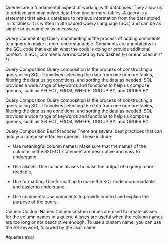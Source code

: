 Queries are a fundamental aspect of working with databases. They allow us to retrieve and manipulate data from one or more tables. A query is a statement that asks a database to retrieve information from the data stored in its tables. It is written in Structured Query Language (SQL) and can be as simple or as complex as necessary.

Query Commenting Query commenting is the process of adding comments to a query to make it more understandable. Comments are annotations in the SQL code that explain what the code is doing or provide additional context. In SQL, comments are indicated by two dashes (–) or enclosed in /* */.

Query Composition Query composition is the process of constructing a query using SQL. It involves selecting the data from one or more tables, filtering the data using conditions, and sorting the data as needed. SQL provides a wide range of keywords and functions to help us compose queries, such as SELECT, FROM, WHERE, GROUP BY, and ORDER BY.

Query Composition Query composition is the process of constructing a query using SQL. It involves selecting the data from one or more tables, filtering the data using conditions, and sorting the data as needed. SQL provides a wide range of keywords and functions to help us compose queries, such as SELECT, FROM, WHERE, GROUP BY, and ORDER BY.

Query Composition Best Practices There are several best practices that can help you compose effective queries. These include:

-   Use meaningful column names: Make sure that the names of the columns in the SELECT statement are descriptive and easy to understand.
    
-   Use aliases: Use column aliases to make the output of a query more readable.
    
-   Use formatting: Use formatting to make the SQL code more readable and easier to understand.
    
-   Use comments: Use comments to provide context and explain the purpose of the query.
    

Column Custom Names Column custom names are used to create aliases for the column names in a query. Aliases are useful when the column names are too long or not descriptive enough. To use a custom name, you can use the AS keyword, followed by the alias name.




#queries #sql 